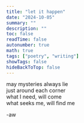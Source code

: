 ```yaml
---
title: "let it happen"
date: "2024-10-05"
summary: ""
description: ""
toc: false
readTime: false
autonumber: true
math: true
tags: ["poetry", "writing"]
showTags: false
hideBackToTop: false
---
```


may mysteries always lie  
just around each corner  
what I need, will come  
what seeks me, will find me
  
-aw